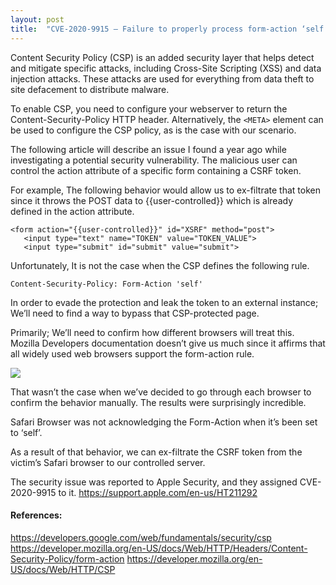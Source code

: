 ```yaml
---
layout: post
title:  "CVE-2020-9915 – Failure to properly process form-action ‘self’ leads to CSP bypass in Safari"
---
```


Content Security Policy (CSP) is an added security layer that helps detect and mitigate specific attacks, including Cross-Site Scripting (XSS) and data injection attacks. These attacks are used for everything from data theft to site defacement to distribute malware.

To enable CSP, you need to configure your webserver to return the Content-Security-Policy HTTP header. Alternatively, the ``` <META> ``` element can be used to configure the CSP policy, as is the case with our scenario.

The following article will describe an issue I found a year ago while investigating a potential security vulnerability. The malicious user can control the action attribute of a specific form containing a CSRF token.

For example, The following behavior would allow us to ex-filtrate that token since it throws the POST data to {{user-controlled}} which is already defined in the action attribute.

```
<form action="{{user-controlled}}" id="XSRF" method="post">
   <input type="text" name="TOKEN" value="TOKEN_VALUE">
   <input type="submit" id="submit" value="submit">
```

Unfortunately, It is not the case when the CSP defines the following rule.

```
Content-Security-Policy: Form-Action 'self'
```

In order to evade the protection and leak the token to an external instance; We’ll need to find a way to bypass that CSP-protected page.

Primarily; We’ll need to confirm how different browsers will treat this. Mozilla Developers documentation doesn’t give us much since it affirms that all widely used web browsers support the form-action rule.

![](/ayoubmokhtar.github.io/_posts/images/post-2-image001.png?raw=true)

That wasn’t the case when we’ve decided to go through each browser to confirm the behavior manually. The results were surprisingly incredible.

Safari Browser was not acknowledging the Form-Action when it’s been set to ‘self’.

As a result of that behavior, we can ex-filtrate the CSRF token from the victim’s Safari browser to our controlled server.

The security issue was reported to Apple Security, and they assigned CVE-2020-9915 to it. https://support.apple.com/en-us/HT211292


#### References:

https://developers.google.com/web/fundamentals/security/csp
https://developer.mozilla.org/en-US/docs/Web/HTTP/Headers/Content-Security-Policy/form-action
https://developer.mozilla.org/en-US/docs/Web/HTTP/CSP
